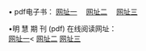 &#8226; pdf电子书：
<a href="http://522.duckdns.org/p/" target="_blank">网址一</a>
　<a href="http://377.ygto.com/p/" target="_blank">网址二</a>
　<a href="http://33.404.mn/p/" target="_blank">网址三</a><br />

&#8226;明 慧 期 刊 (pdf) 在线阅读网址：<br />
  <a href="http://522.duckdns.org/p/" target="_blank">网址一</a><
  <a href="http://377.ygto.com/p/" target="_blank">网址二</a>
  <a href="http://33.404.mn/p/" target="_blank">网址三</a><br />
